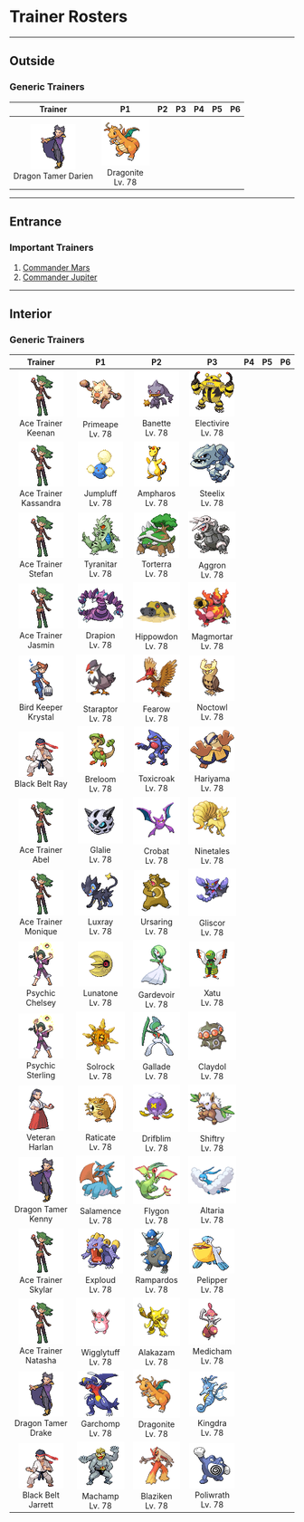 # Trainer Rosters

---

## Outside


### Generic Trainers

| Trainer | P1 | P2 | P3 | P4 | P5 | P6 |
|:-------:|:--:|:--:|:--:|:--:|:--:|:--:|
| ![Dragon Tamer Darien](../../assets/trainers/dragon_tamer.png)<br>Dragon Tamer Darien | ![Dragonite](../../assets/sprites/dragonite/front.gif)<br>Dragonite<br>Lv. 78 |


---

## Entrance


### Important Trainers

1. [Commander Mars](important_trainers.md#commander-mars)
1. [Commander Jupiter](important_trainers.md#commander-jupiter)

---

## Interior


### Generic Trainers

| Trainer | P1 | P2 | P3 | P4 | P5 | P6 |
|:-------:|:--:|:--:|:--:|:--:|:--:|:--:|
| ![Ace Trainer Keenan](../../assets/trainers/ace_trainer.png)<br>Ace Trainer Keenan | ![Primeape](../../assets/sprites/primeape/front.gif)<br>Primeape<br>Lv. 78 | ![Banette](../../assets/sprites/banette/front.gif)<br>Banette<br>Lv. 78 | ![Electivire](../../assets/sprites/electivire/front.gif)<br>Electivire<br>Lv. 78 |
| ![Ace Trainer Kassandra](../../assets/trainers/ace_trainer.png)<br>Ace Trainer Kassandra | ![Jumpluff](../../assets/sprites/jumpluff/front.gif)<br>Jumpluff<br>Lv. 78 | ![Ampharos](../../assets/sprites/ampharos/front.gif)<br>Ampharos<br>Lv. 78 | ![Steelix](../../assets/sprites/steelix/front.gif)<br>Steelix<br>Lv. 78 |
| ![Ace Trainer Stefan](../../assets/trainers/ace_trainer.png)<br>Ace Trainer Stefan | ![Tyranitar](../../assets/sprites/tyranitar/front.gif)<br>Tyranitar<br>Lv. 78 | ![Torterra](../../assets/sprites/torterra/front.gif)<br>Torterra<br>Lv. 78 | ![Aggron](../../assets/sprites/aggron/front.gif)<br>Aggron<br>Lv. 78 |
| ![Ace Trainer Jasmin](../../assets/trainers/ace_trainer.png)<br>Ace Trainer Jasmin | ![Drapion](../../assets/sprites/drapion/front.gif)<br>Drapion<br>Lv. 78 | ![Hippowdon](../../assets/sprites/hippowdon/front.gif)<br>Hippowdon<br>Lv. 78 | ![Magmortar](../../assets/sprites/magmortar/front.gif)<br>Magmortar<br>Lv. 78 |
| ![Bird Keeper Krystal](../../assets/trainers/bird_keeper.png)<br>Bird Keeper Krystal | ![Staraptor](../../assets/sprites/staraptor/front.gif)<br>Staraptor<br>Lv. 78 | ![Fearow](../../assets/sprites/fearow/front.gif)<br>Fearow<br>Lv. 78 | ![Noctowl](../../assets/sprites/noctowl/front.gif)<br>Noctowl<br>Lv. 78 |
| ![Black Belt Ray](../../assets/trainers/black_belt.png)<br>Black Belt Ray | ![Breloom](../../assets/sprites/breloom/front.gif)<br>Breloom<br>Lv. 78 | ![Toxicroak](../../assets/sprites/toxicroak/front.gif)<br>Toxicroak<br>Lv. 78 | ![Hariyama](../../assets/sprites/hariyama/front.gif)<br>Hariyama<br>Lv. 78 |
| ![Ace Trainer Abel](../../assets/trainers/ace_trainer.png)<br>Ace Trainer Abel | ![Glalie](../../assets/sprites/glalie/front.gif)<br>Glalie<br>Lv. 78 | ![Crobat](../../assets/sprites/crobat/front.gif)<br>Crobat<br>Lv. 78 | ![Ninetales](../../assets/sprites/ninetales/front.gif)<br>Ninetales<br>Lv. 78 |
| ![Ace Trainer Monique](../../assets/trainers/ace_trainer.png)<br>Ace Trainer Monique | ![Luxray](../../assets/sprites/luxray/front.gif)<br>Luxray<br>Lv. 78 | ![Ursaring](../../assets/sprites/ursaring/front.gif)<br>Ursaring<br>Lv. 78 | ![Gliscor](../../assets/sprites/gliscor/front.gif)<br>Gliscor<br>Lv. 78 |
| ![Psychic Chelsey](../../assets/trainers/psychic.png)<br>Psychic Chelsey | ![Lunatone](../../assets/sprites/lunatone/front.gif)<br>Lunatone<br>Lv. 78 | ![Gardevoir](../../assets/sprites/gardevoir/front.gif)<br>Gardevoir<br>Lv. 78 | ![Xatu](../../assets/sprites/xatu/front.gif)<br>Xatu<br>Lv. 78 |
| ![Psychic Sterling](../../assets/trainers/psychic.png)<br>Psychic Sterling | ![Solrock](../../assets/sprites/solrock/front.gif)<br>Solrock<br>Lv. 78 | ![Gallade](../../assets/sprites/gallade/front.gif)<br>Gallade<br>Lv. 78 | ![Claydol](../../assets/sprites/claydol/front.gif)<br>Claydol<br>Lv. 78 |
| ![Veteran Harlan](../../assets/trainers/veteran.png)<br>Veteran Harlan | ![Raticate](../../assets/sprites/raticate/front.gif)<br>Raticate<br>Lv. 78 | ![Drifblim](../../assets/sprites/drifblim/front.gif)<br>Drifblim<br>Lv. 78 | ![Shiftry](../../assets/sprites/shiftry/front.gif)<br>Shiftry<br>Lv. 78 |
| ![Dragon Tamer Kenny](../../assets/trainers/dragon_tamer.png)<br>Dragon Tamer Kenny | ![Salamence](../../assets/sprites/salamence/front.gif)<br>Salamence<br>Lv. 78 | ![Flygon](../../assets/sprites/flygon/front.gif)<br>Flygon<br>Lv. 78 | ![Altaria](../../assets/sprites/altaria/front.gif)<br>Altaria<br>Lv. 78 |
| ![Ace Trainer Skylar](../../assets/trainers/ace_trainer.png)<br>Ace Trainer Skylar | ![Exploud](../../assets/sprites/exploud/front.gif)<br>Exploud<br>Lv. 78 | ![Rampardos](../../assets/sprites/rampardos/front.gif)<br>Rampardos<br>Lv. 78 | ![Pelipper](../../assets/sprites/pelipper/front.gif)<br>Pelipper<br>Lv. 78 |
| ![Ace Trainer Natasha](../../assets/trainers/ace_trainer.png)<br>Ace Trainer Natasha | ![Wigglytuff](../../assets/sprites/wigglytuff/front.gif)<br>Wigglytuff<br>Lv. 78 | ![Alakazam](../../assets/sprites/alakazam/front.gif)<br>Alakazam<br>Lv. 78 | ![Medicham](../../assets/sprites/medicham/front.gif)<br>Medicham<br>Lv. 78 |
| ![Dragon Tamer Drake](../../assets/trainers/dragon_tamer.png)<br>Dragon Tamer Drake | ![Garchomp](../../assets/sprites/garchomp/front.gif)<br>Garchomp<br>Lv. 78 | ![Dragonite](../../assets/sprites/dragonite/front.gif)<br>Dragonite<br>Lv. 78 | ![Kingdra](../../assets/sprites/kingdra/front.gif)<br>Kingdra<br>Lv. 78 |
| ![Black Belt Jarrett](../../assets/trainers/black_belt.png)<br>Black Belt Jarrett | ![Machamp](../../assets/sprites/machamp/front.gif)<br>Machamp<br>Lv. 78 | ![Blaziken](../../assets/sprites/blaziken/front.gif)<br>Blaziken<br>Lv. 78 | ![Poliwrath](../../assets/sprites/poliwrath/front.gif)<br>Poliwrath<br>Lv. 78 |

